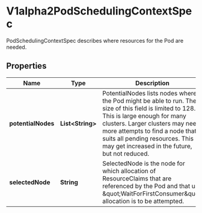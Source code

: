 

# V1alpha2PodSchedulingContextSpec

PodSchedulingContextSpec describes where resources for the Pod are needed.

## Properties

| Name | Type | Description | Notes |
|------------ | ------------- | ------------- | -------------|
|**potentialNodes** | **List&lt;String&gt;** | PotentialNodes lists nodes where the Pod might be able to run.  The size of this field is limited to 128. This is large enough for many clusters. Larger clusters may need more attempts to find a node that suits all pending resources. This may get increased in the future, but not reduced. |  [optional] |
|**selectedNode** | **String** | SelectedNode is the node for which allocation of ResourceClaims that are referenced by the Pod and that use \&quot;WaitForFirstConsumer\&quot; allocation is to be attempted. |  [optional] |



